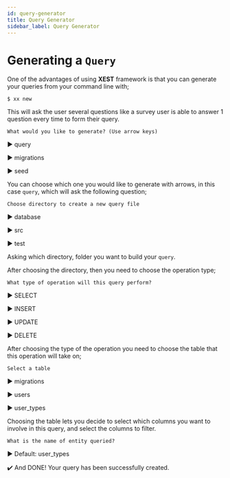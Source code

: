 ```yaml
---
id: query-generator
title: Query Generator
sidebar_label: Query Generator
---
```


# Generating a `Query`

One of the advantages of using **XEST** framework is that you can generate your queries from your command line with;

```
$ xx new
```

This will ask the user several questions like a survey user is able to answer 1 question every time to form their query.

`What would you like to generate? (Use arrow keys)`

:arrow_forward: query

:arrow_forward: migrations

:arrow_forward: seed

You can choose which one you would like to generate with arrows, in this case `query`, which will ask the following question;

`Choose directory to create a new query file`

:arrow_forward: database

:arrow_forward: src

:arrow_forward: test

Asking which directory, folder you want to build your `query`.

After choosing the directory, then you need to choose the operation type;

`What type of operation will this query perform?`

:arrow_forward: SELECT

:arrow_forward: INSERT

:arrow_forward: UPDATE

:arrow_forward: DELETE

After choosing the type of the operation you need to choose the table that this operation will take on;

`Select a table`

:arrow_forward: migrations

:arrow_forward: users

:arrow_forward: user_types

Choosing the table lets you decide to select which columns you want to involve in this query, and select the columns to filter.

`What is the name of entity queried? `

:arrow_forward: Default: user_types

:heavy_check_mark: And DONE! Your query has been successfully created.
